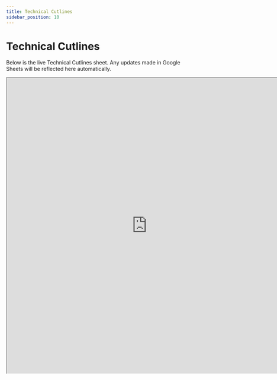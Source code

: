 ```yaml
---
title: Technical Cutlines
sidebar_position: 10
---
```


# Technical Cutlines

Below is the live Technical Cutlines sheet. Any updates made in Google Sheets will be reflected here automatically.

<iframe
  src="https://docs.google.com/spreadsheets/d/e/2PACX-1vRnkw0fLQVW9RiVoUQbeJiRhh06xbjChfc0LEM-G3fscA9hEMNxbiibHi0HKW9eWQ/pubhtml?widget=true&headers=false"
  width="150%"
  height="800"
  style={{ border: 'none', borderRadius: '8px', marginLeft: '0%' }}
  title="Technical Cutlines"
  allowFullScreen
></iframe>

 